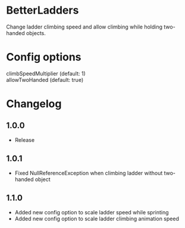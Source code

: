 # BetterLadders
Change ladder climbing speed and allow climbing while holding two-handed objects.

# Config options
climbSpeedMultiplier (default: 1)\
allowTwoHanded (default: true)

# Changelog
## 1.0.0
- Release
## 1.0.1
- Fixed NullReferenceException when climbing ladder without two-handed object
## 1.1.0
- Added new config option to scale ladder speed while sprinting
- Added new config option to scale ladder climbing animation speed